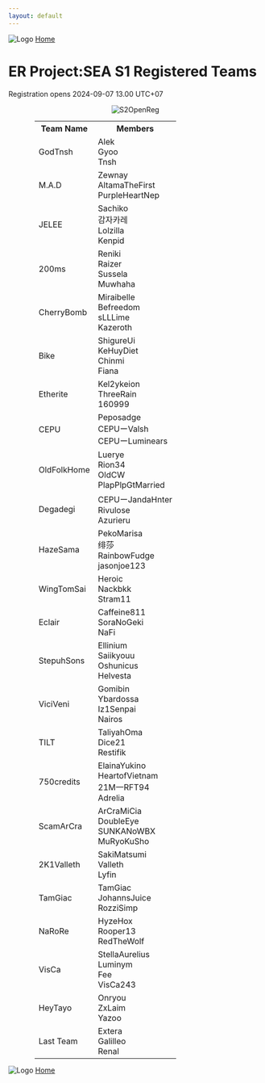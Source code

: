 ```yaml
---
layout: default
---
```


![Logo](https://kanziebub.github.io/ProjectSEA/assets/images/bullet_rev.png)
[Home](https://kanziebub.github.io/ProjectSEA/)

# **ER Project:SEA S1 Registered Teams**
Registration opens 2024-09-07 13.00 UTC+07

<p align="center">
  <img 
    src="https://kanziebub.github.io/ProjectSEA/assets/images/Project_Sea_2_Open_Registration.png" 
    alt="S2OpenReg" 
    style="max-height: 350px;">
</p>

<table style="max-width:400px; margin: 0 auto;">
  <tr>
    <th>Team Name</th>
    <th>Members</th>
  </tr>
  <tr>
    <td>GodTnsh</td>
    <td>Alek<br>Gyoo<br>Tnsh</td>
  </tr>
  <tr>
    <td>M.A.D</td>
    <td>Zewnay<br>AltamaTheFirst<br>PurpleHeartNep</td>
  </tr>
  <tr>
    <td>JELEE</td>
    <td>Sachiko<br>감자카레<br>Lolzilla<br>Kenpid</td>
  </tr>
  <tr>
    <td>200ms</td>
    <td>Reniki<br>Raizer<br>Sussela<br>Muwhaha</td>
  </tr>
  <tr>
    <td>CherryBomb</td>
    <td>Miraibelle<br>Befreedom<br>sLLLime<br>Kazeroth</td>
  </tr>
  <tr>
    <td>Bike</td>
    <td>ShigureUi<br>KeHuyDiet<br>Chinmi<br>Fiana</td>
  </tr>
  <tr>
    <td>Etherite</td>
    <td>Kel2ykeion<br>ThreeRain<br>160999</td>
  </tr>
  <tr>
    <td>CEPU</td>
    <td>Peposadge<br>CEPUーValsh<br>CEPUーLuminears</td>
  </tr>
  <tr>
    <td>OldFolkHome</td>
    <td>Luerye<br>Rion34<br>OldCW<br>PlapPlpGtMarried</td>
  </tr>
  <tr>
    <td>Degadegi</td>
    <td>CEPUーJandaHnter<br>Rivulose<br>Azurieru</td>
  </tr>
  <tr>
    <td>HazeSama</td>
    <td>PekoMarisa<br>绯莎<br>RainbowFudge<br>jasonjoe123</td>
  </tr>
  <tr>
    <td>WingTomSai</td>
    <td>Heroic<br>Nackbkk<br>Stram11</td>
  </tr>
  <tr>
    <td>Eclair</td>
    <td>Caffeine811<br>SoraNoGeki<br>NaFi</td>
  </tr>
  <tr>
    <td>StepuhSons</td>
    <td>Ellinium<br>Saiikyouu<br>Oshunicus<br>Helvesta</td>
  </tr>
  <tr>
    <td>ViciVeni</td>
    <td>Gomibin<br>Ybardossa<br>Iz1Senpai<br>Nairos</td>
  </tr>
  <tr>
    <td>TILT</td>
    <td>TaliyahOma<br>Dice21<br>Restifik</td>
  </tr>
  <tr>
    <td>750credits</td>
    <td>ElainaYukino<br>HeartofVietnam<br>21M一RFT94<br>Adrelia</td>
  </tr>
  <tr>
    <td>ScamArCra</td>
    <td>ArCraMiCia<br>DoubleEye<br>SUNKANoWBX<br>MuRyoKuSho</td>
  </tr>
  <tr>
    <td>2K1Valleth</td>
    <td>SakiMatsumi<br>Valleth<br>Lyfin</td>
  </tr>
  <tr>
    <td>TamGiac</td>
    <td>TamGiac<br>JohannsJuice<br>RozziSimp</td>
  </tr>
  <tr>
    <td>NaRoRe</td>
    <td>HyzeHox<br>Rooper13<br>RedTheWolf</td>
  </tr>
  <tr>
    <td>VisCa</td>
    <td>StellaAurelius<br>Luminym<br>Fee<br>VisCa243</td>
  </tr>
  <tr>
    <td>HeyTayo</td>
    <td>Onryou<br>ZxLaim<br>Yazoo</td>
  </tr>
  <tr>
    <td>Last Team</td>
    <td>Extera<br>Galilleo<br>Renal</td>
  </tr>
</table>

![Logo](https://kanziebub.github.io/ProjectSEA/assets/images/bullet_rev.png)
[Home](https://kanziebub.github.io/ProjectSEA/)
